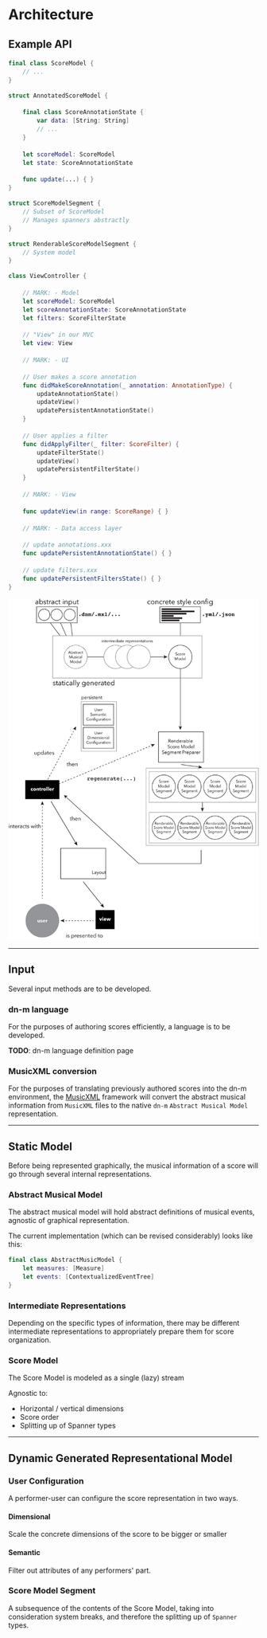 # Architecture

## Example API

```Swift
final class ScoreModel {
	// ...
}
```

```Swift
struct AnnotatedScoreModel {
	
	final class ScoreAnnotationState {
		var data: [String: String]
		// ...
	}

	let scoreModel: ScoreModel
	let state: ScoreAnnotationState

	func update(...) { }
}

```

```Swift
struct ScoreModelSegment {
	// Subset of ScoreModel
	// Manages spanners abstractly
}
```

```Swift
struct RenderableScoreModelSegment {
	// System model
}
```

```Swift
class ViewController {

	// MARK: - Model
	let scoreModel: ScoreModel
	let scoreAnnotationState: ScoreAnnotationState
	let filters: ScoreFilterState

	// "View" in our MVC
	let view: View

	// MARK: - UI

	// User makes a score annotation
	func didMakeScoreAnnotation(_ annotation: AnnotationType) {
		updateAnnotationState()
		updateView()
		updatePersistentAnnotationState()
	}

	// User applies a filter
	func didApplyFilter(_ filter: ScoreFilter) {
		updateFilterState()
		updateView()
		updatePersistentFilterState()
	}

	// MARK: - View

	func updateView(in range: ScoreRange) { }

	// MARK: - Data access layer

	// update annotations.xxx
	func updatePersistentAnnotationState() { }

	// update filters.xxx
	func updatePersistentFiltersState() { }
}
```

![Architecture](img/architecture.png)

---

## Input

Several input methods are to be developed.

### dn-m language

For the purposes of authoring scores efficiently, a language is to be developed.

**TODO**: dn-m language definition page

### MusicXML conversion

For the purposes of translating previously authored scores into the dn-m environment, the [MusicXML](https://github.com/dn-m/MusicXML) framework will convert the abstract musical information from `MusicXML` files to the native `dn-m` `Abstract Musical Model` representation.

---

## Static Model

Before being represented graphically, the musical information of a score will go through several internal representations.

### Abstract Musical Model

The abstract musical model will hold abstract definitions of musical events, agnostic of graphical representation.

The current implementation (which can be revised considerably) looks like this:

```Swift
final class AbstractMusicModel {
	let measures: [Measure]
	let events: [ContextualizedEventTree]
}
```

### Intermediate Representations

Depending on the specific types of information, there may be different intermediate representations to appropriately prepare them for score organization.

### Score Model

The Score Model is modeled as a single (lazy) stream

Agnostic to:
- Horizontal / vertical dimensions
- Score order
- Splitting up of Spanner types

---

## Dynamic Generated Representational Model

### User Configuration

A performer-user can configure the score representation in two ways.

#### Dimensional

Scale the concrete dimensions of the score to be bigger or smaller

#### Semantic

Filter out attributes of any performers' part.

### Score Model Segment

A subsequence of the contents of the Score Model, taking into consideration system breaks, and therefore the splitting up of `Spanner` types.
